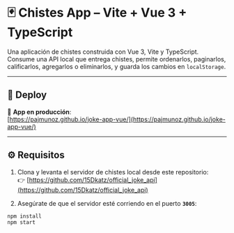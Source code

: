 # 🃏 Chistes App – Vite + Vue 3 + TypeScript

Una aplicación de chistes construida con Vue 3, Vite y TypeScript. Consume una API local que entrega chistes, permite ordenarlos, paginarlos, calificarlos, agregarlos o eliminarlos, y guarda los cambios en `localStorage`.

---

## 🚀 Deploy

🔗 **App en producción**:  
[https://pajmunoz.github.io/joke-app-vue/](https://pajmunoz.github.io/joke-app-vue/)

---

## ⚙️ Requisitos

1. Clona y levanta el servidor de chistes local desde este repositorio:  
   👉 [https://github.com/15Dkatz/official_joke_api](https://github.com/15Dkatz/official_joke_api)

2. Asegúrate de que el servidor esté corriendo en el puerto **`3005`**:

```bash
npm install
npm start